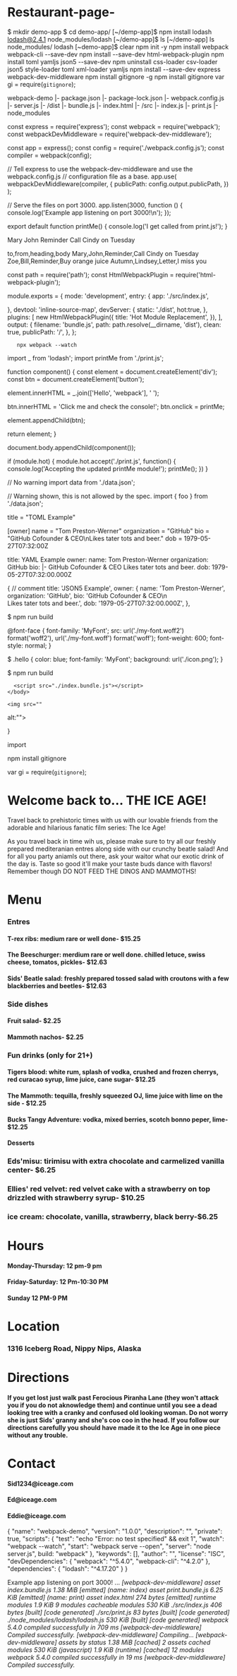 # Restaurant-page-
$ mkdir demo-app 
$ cd demo-app/
[~/demp-app]$ npm install lodash 
lodash@2.4.1 node_modules/lodash
[~/demo-app]$ ls
[~/demo-app] ls node_modules/
lodash
[~demo-app]$ clear 
npm init -y 
npm install webpack webpack-cli --save-dev
npm install --save-dev html-webpack-plugin
npm install toml yamljs json5 --save-dev
 npm uninstall css-loader csv-loader json5 style-loader toml xml-loader yamljs
npm install --save-dev express webpack-dev-middleware
npm install gitignore -g
npm install gitignore 
var gi = require(`gitignore`);


  webpack-demo
|- package.json
|- package-lock.json
|- webpack.config.js
|- server.js
|- /dist
   |- bundle.js
   |- index.html
|- /src
   |- index.js
   |- print.js
|-node_modules


const express = require('express');
const webpack = require('webpack');
const webpackDevMiddleware = require('webpack-dev-middleware');

const app = express();
const config = require('./webpack.config.js');
const compiler = webpack(config);

// Tell express to use the webpack-dev-middleware and use the webpack.config.js
// configuration file as a base.
app.use(
  webpackDevMiddleware(compiler, {
    publicPath: config.output.publicPath,
  })
);

// Serve the files on port 3000.
app.listen(3000, function () {
  console.log('Example app listening on port 3000!\n');
  });
  
export default function printMe() {
    console.log('I get called from print.js!');
  }



<?xml version="1.0" encoding="UTF-8"?>
<note>
  <to>Mary</to>
  <from>John</from>
  <heading>Reminder</heading>
  <body>Call Cindy on Tuesday</body>
</note>

to,from,heading,body
Mary,John,Reminder,Call Cindy on Tuesday
Zoe,Bill,Reminder,Buy orange juice
Autumn,Lindsey,Letter,I miss you


 

 
   const path = require('path');
   const HtmlWebpackPlugin = require('html-webpack-plugin');
  
module.exports = {
 mode: 'development',
 entry: {
   app: './src/index.js',
 
},
devtool: 'inline-source-map',
devServer: {
    static: './dist',
    hot:true,
  },
 plugins: [
  new HtmlWebpackPlugin({
    title: 'Hot Module Replacement',
     }),
   ],
   output: {
 filename: 'bundle.js',
    path: path.resolve(__dirname, 'dist'),
    clean: true,
    publicPath: '/',
  },
};
 
 
       npx webpack --watch
 
 import _ from 'lodash';
 import printMe from './print.js';

function component() {
  const element = document.createElement('div');
  const btn = document.createElement('button');
  
 
  element.innerHTML = _.join(['Hello', 'webpack'], ' ');
  
  btn.innerHTML = 'Click me and check the console!';
  btn.onclick = printMe;

  element.appendChild(btn);

  return element;
}

document.body.appendChild(component());

if (module.hot) {
   module.hot.accept('./print.js', function() {
     console.log('Accepting the updated printMe module!');
     printMe();
   })
 }


// No warning
import data from './data.json';

// Warning shown, this is not allowed by the spec.
import { foo } from './data.json';


title = "TOML Example"

[owner]
name = "Tom Preston-Werner"
organization = "GitHub"
bio = "GitHub Cofounder & CEO\nLikes tater tots and beer."
dob = 1979-05-27T07:32:00Z


title: YAML Example
owner:
  name: Tom Preston-Werner
  organization: GitHub
  bio: |-
    GitHub Cofounder & CEO
    Likes tater tots and beer.
  dob: 1979-05-27T07:32:00.000Z
  
  
  {
  // comment
  title: 'JSON5 Example',
  owner: {
    name: 'Tom Preston-Werner',
    organization: 'GitHub',
    bio: 'GitHub Cofounder & CEO\n\
Likes tater tots and beer.',
    dob: '1979-05-27T07:32:00.000Z',
  },
  
 


$ npm run build




@font-face {
  font-family: 'MyFont';
  src: url('./my-font.woff2') format('woff2'),
    url('./my-font.woff') format('woff');
  font-weight: 600;
  font-style: normal;
}


$
.hello {
  color: blue;
  font-family: 'MyFont';
  background: url('./icon.png');
 }


$ npm run build




<!DOCTYPE html>
<html>
  <head>
  <meta charset="utf-8" />
  <title>Output Management</title>
<script src="./print.bundle.js"></script>
  </head>  
  </body> 
  
      <script src="./index.bundle.js"></script>
    </body>
 </html>
 
 

<meta name="viewport" content="width=device-width,initial-scale=1">
<link rel="stylesheet" href="">
<div#content>
</div#content>
<script src=""></script>
<body>


    <img src=""

alt:""> 
  
  

}
<div class="">
 import

 npm install gitignore
 
 var gi = require(`gitignore`);
 
 <h1>Welcome back to... THE ICE AGE!</h1>
 <p>Travel back to prehistoric times with us with our lovable friends from the adorable and hilarious fanatic film series: The Ice Age!</p>
 <p>As you travel back in time wih us, please make sure to try all our freshly prepared mediteranian entres along side with our crunchy beatle salad! And for all you party aniamls out there, ask your waitor what our exotic drink of the day is. Taste so good it'll make your taste buds dance with flavors! Remember though DO NOT FEED THE DINOS AND MAMMOTHS!</p>
</div>
 
 
 <h1> Menu</h1>
 <h3>Entres</h3>
 <h4>T-rex ribs: medium rare or well done- $15.25</h4>
  <h4>The Beeschurger: merdium rare or well done. chilled letuce, swiss cheese, tomatos, pickles- $12.63</h4>
  <h4>Sids' Beatle salad: freshly prepared tossed salad with croutons with a few blackberries and beetles- $12.63</h4>
  
   
 <h3>Side dishes</h3>
 <h4>Fruit salad- $2.25</h4> 
 <h4>Mammoth nachos- $2.25</h4> 
 
 
 <h3>Fun drinks (only for 21+)</h3>
 <h4> Tigers blood: white rum, splash of vodka, crushed and frozen cherrys, red curacao syrup, lime juice, cane sugar- $12.25</h4> 
<h4> The Mammoth: tequilla, freshly squeezed OJ, lime juice with lime on the side - $12.25</h4>
 <h4> Bucks Tangy Adventure: vodka, mixed berries, scotch bonno peper, lime- $12.25</h4>
 
 
 <h4> Desserts</h4> 
 <h3> Eds'misu: tirimisu with extra chocolate and carmelized vanilla center- $6.25</h3>
 <h3> Ellies' red velvet: red velvet cake with a strawberry on top drizzled with strawberry syrup- $10.25</h3>
 <h3> ice cream: chocolate, vanilla, strawberry, black berry-$6.25</h3>
 
 
 <h1> Hours</h1>
 <h4>Monday-Thursday: 12 pm-9 pm</h4>
 <h4>Friday-Saturday: 12 Pm-10:30 PM</h4>
 <h4>Sunday 12 PM-9 PM</h4>


 <h1>Location</h1>
 <h3>1316 Iceberg Road, Nippy Nips, Alaska</h3>
 
 
 <h1>Directions</h1>
 <h4>If you get lost just walk past Ferocious Piranha Lane (they won't attack you if you do not aknowledge them) and continue until you see a dead looking tree with a cranky and confused old looking woman. Do not worry she is just Sids' granny and she's coo coo in the head. If you follow our directions carefully you should have made it to the Ice Age in one piece without any trouble.</h4>
</body>
</html>


<h1>Contact</h1>
 <h4>Sid1234@iceage.com</h4>
 <h4>Ed@iceage.com</h4>
 <h4>Eddie@iceage.com</h4>



{
   "name": "webpack-demo",
   "version": "1.0.0",
   "description": "",
    "private": true,
   "scripts": {
      "test": "echo \"Error: no test specified\" && exit 1",
       "watch": "webpack --watch",
       "start": "webpack serve --open",
   "server": "node server.js",
   build: "webpack"
   },
   "keywords": [],
   "author": "",
   "license": "ISC",
   "devDependencies": {
     "webpack": "^5.4.0",
     "webpack-cli": "^4.2.0"
   },
   "dependencies": {
     "lodash": "^4.17.20"
   }
 }
     

Example app listening on port 3000!
...
<i> [webpack-dev-middleware] asset index.bundle.js 1.38 MiB [emitted] (name: index)
<i> asset print.bundle.js 6.25 KiB [emitted] (name: print)
<i> asset index.html 274 bytes [emitted]
<i> runtime modules 1.9 KiB 9 modules
<i> cacheable modules 530 KiB
<i>   ./src/index.js 406 bytes [built] [code generated]
<i>   ./src/print.js 83 bytes [built] [code generated]
<i>   ./node_modules/lodash/lodash.js 530 KiB [built] [code generated]
<i> webpack 5.4.0 compiled successfully in 709 ms
<i> [webpack-dev-middleware] Compiled successfully.
<i> [webpack-dev-middleware] Compiling...
<i> [webpack-dev-middleware] assets by status 1.38 MiB [cached] 2 assets
<i> cached modules 530 KiB (javascript) 1.9 KiB (runtime) [cached] 12 modules
<i> webpack 5.4.0 compiled successfully in 19 ms
<i> [webpack-dev-middleware] Compiled successfully.
